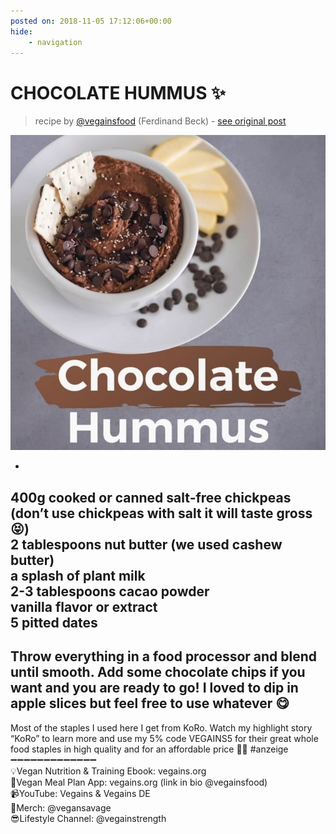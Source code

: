 ```yaml
---
posted on: 2018-11-05 17:12:06+00:00
hide:
    - navigation
---
```


# CHOCOLATE HUMMUS ✨ 

> recipe by [@vegainsfood](https://www.instagram.com/vegainsfood/) 
(Ferdinand Beck) - [see original post](https://instagram.com/p/BpzncORHXC1)

![](../img/vegainsfood_05-11-2018_1711.png)

-  
400g cooked or canned salt-free chickpeas (don’t use chickpeas with salt it will taste gross 😝)  
2 tablespoons nut butter (we used cashew butter)  
a splash of plant milk  
2-3 tablespoons cacao powder  
vanilla flavor or extract  
5 pitted dates  
-  
Throw everything in a food processor and blend until smooth. Add some chocolate chips if you want and you are ready to go! I loved to dip in apple slices but feel free to use whatever 😋  
-  
Most of the staples I used here I get from KoRo. Watch my highlight story “KoRo” to learn more and use my 5% code VEGAINS5 for their great whole food staples in high quality and for an affordable price 👌🏼 \#anzeige  
➖➖➖➖➖➖➖➖➖➖➖➖➖  
💡Vegan Nutrition & Training Ebook: vegains.org  
📱Vegan Meal Plan App: vegains.org (link in bio @vegainsfood)  
📹YouTube: Vegains & Vegains DE  
👕Merch: @vegansavage  
😎Lifestyle Channel: @vegainstrength   